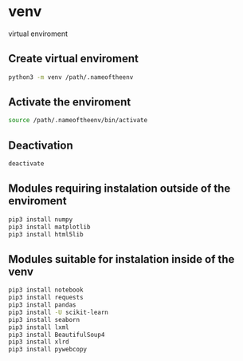 # venv

virtual enviroment

## Create virtual enviroment

```sh
python3 -m venv /path/.nameoftheenv
```

## Activate the enviroment

```sh
source /path/.nameoftheenv/bin/activate
```

## Deactivation

```sh
deactivate
```

## Modules requiring instalation outside of the enviroment

```sh
pip3 install numpy
pip3 install matplotlib
pip3 install html5lib
```

## Modules suitable for instalation inside of the venv

```sh
pip3 install notebook
pip3 install requests
pip3 install pandas
pip3 install -U scikit-learn
pip3 install seaborn
pip3 install lxml
pip3 install BeautifulSoup4
pip3 install xlrd
pip3 install pywebcopy
```